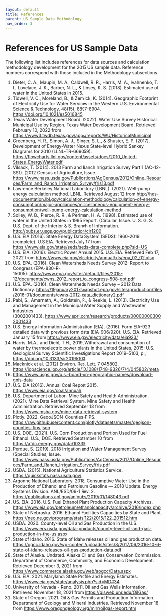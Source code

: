 ```yaml
---
layout: default
title: References
parent: US Sample Data Methodology
nav_order: 3
---
```


# References for US Sample Data

The following list includes references for data sources and calculation methodology development for the 2015 US sample data.
Reference numbers correspond with those included in the Methodology subsections.


1.	Dieter, C. A., Maupin, M. A., Caldwell, R. R., Harris, M. A., Ivahnenko, T. I., Lovelace, J. K., Barber, N. L., & Linsey, K. S. (2018). Estimated use of water in the United States in 2015.
2.	Tidwell, V. C., Moreland, B., & Zemlick, K. (2014). Geographic Footprint of Electricity Use for Water Services in the Western U.S. Environmental Science & Technology, 48(15), 8897-8904. https://doi.org/10.1021/es5016845
3.	Texas Water Development Board. (2022). Water Use Survey Historical Municipal Use by Region. Texas Water Development Board. Retrieved February 10, 2022 from https://www3.twdb.texas.gov/apps/reports/WU/HistoricalMunicipal
4.	Greenberg, H. R., Simon, A. J., Singer, S. L., & Shuster, E. P. (2017). Development of Energy-Water Nexus State-level Hybrid Sankey Diagrams for 2010 (LLNL-TR-669059). https://flowcharts.llnl.gov/content/assets/docs/2010_United-States_EnergyWater.pdf
5.	Vilsack, T. (2014). 2013 Farm and Ranch Irrigation Survey Part 1 (AC-12-SS1). (2012 Census of Agriculture, Issue. https://www.nass.usda.gov/Publications/AgCensus/2012/Online_Resources/Farm_and_Ranch_Irrigation_Survey/fris13.pdf
6.	Lawrence Berkeley National Laboratory (LBNL). (2021). Well-pump energy calculation method. LBNL. Retrieved August 12 from http://hes-documentation.lbl.gov/calculation-methodology/calculation-of-energy-consumption/major-appliances/miscellaneous-equipment-energy-consumption/well-pump-energy-calculation-method
7.	Solley, W. B., Pierce, R. R., & Perlman, H. A. (1998). Estimated use of water in the United States in 1995 Report. (Circular, Issue. U. S. G. S. U.S. Dept. of the Interior & S. Branch of Information. http://pubs.er.usgs.gov/publication/cir1200
8.	U.S. EIA (2016). State Energy Data System (SEDS): 1960-2019 (complete). U.S EIA. Retrieved July 17 from https://www.eia.gov/state/seds/seds-data-complete.php?sid=US
9.	U.S. EIA. (2016). Electric Power Annual 2015. U.S. EIA. Retrieved Feb 17, 2022 from https://www.eia.gov/electricity/annual/xls/epa_02_02.xlsx
10.	U.S. EPA. (2016). Clean Watersheds Needs Survey 2012: Report to Congress (EPA-830-R-15005). https://www.epa.gov/sites/default/files/2015-12/documents/cwns_2012_report_to_congress-508-opt.pdf
11.	U.S. EPA. (2016). Clean Watersheds Needs Survey – 2012 Data Dictionary. https://19january2017snapshot.epa.gov/sites/production/files/2016-01/documents/cwns-2012-data_dictionary2.pdf
12.	Pabi, S., Amarnath, A., Goldstein, R., & Reekie, L. (2013). Electricity Use and Management in the Municipal Water Supply and Wastewater Industries (3002001433). https://www.epri.com/research/products/000000003002001433
13. U.S. Energy Information Administration (EIA). (2016). Form EIA-923 detailed data with previous form data (EIA-906/920). U.S. EIA. Retrieved January 15 from https://www.eia.gov/electricity/data/eia923/
14. Harris, M.A., and Diehl, T.H., 2019, Withdrawal and consumption of water by thermoelectric power plants in the United States, 2015: U.S. Geological Survey Scientific Investigations Report 2019–5103, p., https://doi.org/10.3133/sir20195103.
15. Macknick et al. (2012) Environ. Res. Lett. 7 045802. https://iopscience.iop.org/article/10.1088/1748-9326/7/4/045802/meta
16. https://www.usgs.gov/u.s.-board-on-geographic-names/download-gnis-data
17. U.S. EIA (2016). Annual Coal Report 2015. https://www.eia.gov/coal/annual/
18. U.S. Department of Labor- Mine Safety and Health Administration. (2021). Mine Data Retrieval System. Mine Safety and Health Administration. Retrieved September 13 from https://www.msha.gov/mine-data-retrieval-system
19. Plotly. 2022. GeooJSON-Counties-FIPS. https://raw.githubusercontent.com/plotly/datasets/master/geojson-counties-fips.json
20. U.S. DOE. (2021). U.S. Corn Production and Portion Used for Fuel Ethanol. U.S., DOE. Retrieved September 10 from https://afdc.energy.gov/data/10339
21. Perdue, S. (2019). 2018 Irrigation and Water Management Survey (Special Studies, Issue. https://www.nass.usda.gov/Publications/AgCensus/2017/Online_Resources/Farm_and_Ranch_Irrigation_Survey/fris.pdf
22. USDA. (2015). National Agricultural Statistics Service. https://quickstats.nass.usda.gov/
23. Argonne National Laboratory. 2018. Consumptive Water Use in the Production of Ethanol and Petroleum Gasoline — 2018 Update. Energy Systems Division. ANL/ESD/09-1 Rev. 2. https://publications.anl.gov/anlpubs/2019/01/148043.pdf
24. US. EIA. 2016. U.S. Fuel Ethanol Plant Production Capacity Archives. https://www.eia.gov/petroleum/ethanolcapacity/archive/2016/index.php
25. State of Nebraska. 2016. Ethanol Facilities Capacities by State and Plant. https://neo.ne.gov/programs/stats/122/2015/122_201512.htm
26. USDA. 2020. County-level Oil and Gas Production in the U.S. https://www.ers.usda.gov/data-products/county-level-oil-and-gas-production-in-the-us.aspx
27. State of Idaho. 2016. State of Idaho releases oil and gas production data. https://ogcc.idaho.gov/wp-content/uploads/sites/3/2017/06/2016-10-6-state-of-idaho-releases-oil-gas-production-data.pdf
28. State of Alaska. Undated. Alaska Oil and Gas Conservation Commission. Department of Commerce, Community, and Economic Development. Retrieved December 3, 2021 from https://www.commerce.alaska.gov/web/aogcc/Data.aspx
29. U.S. EIA. 2021. Maryland: State Profile and Energy Estimates. https://www.eia.gov/state/analysis.php?sid=MD#34
30. University of Nevada - Reno. 2011. Oil and Gas Wells Information. Retrieved November 18, 2021 from https://gisweb.unr.edu/OilGas/
31. State of Oregon. 2021. Oil & Gas Permits and Production Information. Department of Geology and Mineral Industries. Retrieved November 18 from https://www.oregongeology.org/mlrr/oilgas-report.htm
